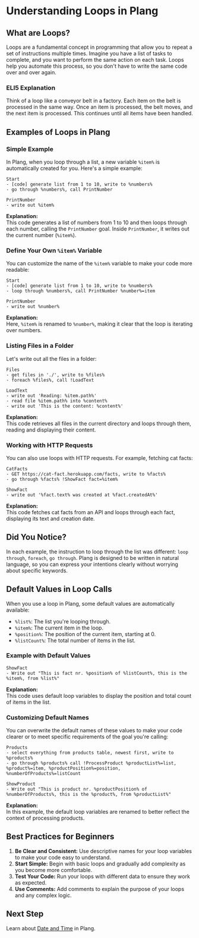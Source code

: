 ﻿# Understanding Loops in Plang

## What are Loops?

Loops are a fundamental concept in programming that allow you to repeat a set of instructions multiple times. Imagine you have a list of tasks to complete, and you want to perform the same action on each task. Loops help you automate this process, so you don't have to write the same code over and over again.

### ELI5 Explanation

Think of a loop like a conveyor belt in a factory. Each item on the belt is processed in the same way. Once an item is processed, the belt moves, and the next item is processed. This continues until all items have been handled.

## Examples of Loops in Plang

### Simple Example

In Plang, when you loop through a list, a new variable `%item%` is automatically created for you. Here's a simple example:

```plang
Start
- [code] generate list from 1 to 10, write to %numbers%
- go through %numbers%, call PrintNumber

PrintNumber
- write out %item%
```

**Explanation:**  
This code generates a list of numbers from 1 to 10 and then loops through each number, calling the `PrintNumber` goal. Inside `PrintNumber`, it writes out the current number (`%item%`).

### Define Your Own `%item%` Variable

You can customize the name of the `%item%` variable to make your code more readable:

```plang
Start
- [code] generate list from 1 to 10, write to %numbers%
- loop through %numbers%, call PrintNumber %number%=item

PrintNumber
- write out %number%
```

**Explanation:**  
Here, `%item%` is renamed to `%number%`, making it clear that the loop is iterating over numbers.

### Listing Files in a Folder

Let's write out all the files in a folder:

```plang
Files
- get files in './', write to %files%
- foreach %files%, call !LoadText

LoadText
- write out 'Reading: %item.path%'
- read file %item.path% into %content%
- write out 'This is the content: %content%'
```

**Explanation:**  
This code retrieves all files in the current directory and loops through them, reading and displaying their content.

### Working with HTTP Requests

You can also use loops with HTTP requests. For example, fetching cat facts:

```plang
CatFacts
- GET https://cat-fact.herokuapp.com/facts, write to %facts%
- go through %facts% !ShowFact fact=%item%

ShowFact
- write out '%fact.text% was created at %fact.createdAt%'
```

**Explanation:**  
This code fetches cat facts from an API and loops through each fact, displaying its text and creation date.

## Did You Notice?

In each example, the instruction to loop through the list was different: `loop through`, `foreach`, `go through`. Plang is designed to be written in natural language, so you can express your intentions clearly without worrying about specific keywords.

## Default Values in Loop Calls

When you use a loop in Plang, some default values are automatically available:

- `%list%`: The list you're looping through.
- `%item%`: The current item in the loop.
- `%position%`: The position of the current item, starting at 0.
- `%listCount%`: The total number of items in the list.

### Example with Default Values

```plang
ShowFact
- Write out "This is fact nr. %position% of %listCount%, this is the %item%, from %list%"
```

**Explanation:**  
This code uses default loop variables to display the position and total count of items in the list.

### Customizing Default Names

You can overwrite the default names of these values to make your code clearer or to meet specific requirements of the goal you're calling:

```plang
Products
- select everything from products table, newest first, write to %products%
- go through %products% call !ProcessProduct %productList%=list, %product%=item, %productPosition%=position, %numberOfProducts%=listCount

ShowProduct
- Write out "This is product nr. %productPosition% of %numberOfProducts%, this is the %product%, from %productList%"
```

**Explanation:**  
In this example, the default loop variables are renamed to better reflect the context of processing products.

## Best Practices for Beginners

1. **Be Clear and Consistent:** Use descriptive names for your loop variables to make your code easy to understand.
2. **Start Simple:** Begin with basic loops and gradually add complexity as you become more comfortable.
3. **Test Your Code:** Run your loops with different data to ensure they work as expected.
4. **Use Comments:** Add comments to explain the purpose of your loops and any complex logic.

## Next Step

Learn about [Date and Time](./Time.md) in Plang.
